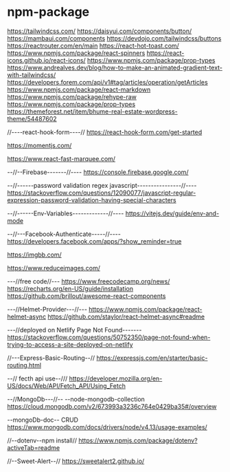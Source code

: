 # npm-package

https://tailwindcss.com/
https://daisyui.com/components/button/
https://mambaui.com/components
https://devdojo.com/tailwindcss/buttons
https://reactrouter.com/en/main
https://react-hot-toast.com/
https://www.npmjs.com/package/react-spinners
https://react-icons.github.io/react-icons/
https://www.npmjs.com/package/prop-types
https://www.andrealves.dev/blog/how-to-make-an-animated-gradient-text-with-tailwindcss/
https://developers.forem.com/api/v1#tag/articles/operation/getArticles
https://www.npmjs.com/package/react-markdown
https://www.npmjs.com/package/rehype-raw
https://www.npmjs.com/package/prop-types
https://themeforest.net/item/bhume-real-estate-wordpress-theme/54487602

//----react-hook-form----//
https://react-hook-form.com/get-started

https://momentjs.com/

https://www.react-fast-marquee.com/

--//--Firebase-------//----
https://console.firebase.google.com/

--//------password validation regex javascript----------------//----
https://stackoverflow.com/questions/12090077/javascript-regular-expression-password-validation-having-special-characters

--//------Env-Variables-------------//----
https://vitejs.dev/guide/env-and-mode

--//---Facebook-Authenticate-----//----
https://developers.facebook.com/apps/?show_reminder=true

https://imgbb.com/

https://www.reduceimages.com/

---//free code//---
https://www.freecodecamp.org/news/
https://recharts.org/en-US/guide/installation
https://github.com/brillout/awesome-react-components

---//Helmet-Provider---//---
https://www.npmjs.com/package/react-helmet-async
https://github.com/staylor/react-helmet-async#readme

---//deployed on Netlify Page Not Found-------
https://stackoverflow.com/questions/50752350/page-not-found-when-trying-to-access-a-site-deployed-on-netlify

//---Express-Basic-Routing--//
https://expressjs.com/en/starter/basic-routing.html

--// fecth api use--///
https://developer.mozilla.org/en-US/docs/Web/API/Fetch_API/Using_Fetch

--//MongoDb---//--
--node-mongodb-collection
https://cloud.mongodb.com/v2/673993a3236c764e0429ba35#/overview

--mongoDb-doc-- CRUD
https://www.mongodb.com/docs/drivers/node/v4.13/usage-examples/

//--dotenv--npm install//
https://www.npmjs.com/package/dotenv?activeTab=readme

//--Sweet-Alert--//
https://sweetalert2.github.io/

